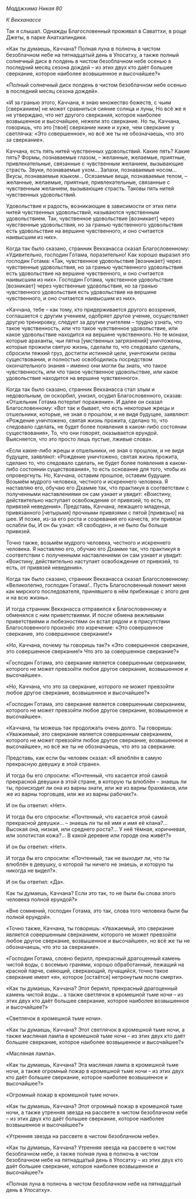 *Мадджхима Никая 80*

*К Векханассе*

Так я слышал\. Однажды Благословенный проживал в Саваттхи, в роще Джеты, в парке Анатхапиндики\.

«Как ты думаешь, Каччана? Полная луна в полночь в чистом безоблачном небе на пятнадцатый день в Упосатху, а также полный солнечный диск в полдень в чистом безоблачном небе осенью в последний месяц сезона дождей – из этих двух кто даёт большее сверкание, которое наиболее возвышенное и высочайшее?»

«Полный солнечный диск полдень в чистом безоблачном небе осенью в последний месяц сезона дождей»\.

«И за гранью этого, Каччана, я знаю множество божеств, с чьим \[сверканием\] не может сравниться сияние солнца и луны, Но всё же я не утверждаю, что нет другого сверкания, которое наиболее возвышенное и высочайшее, нежели это сверкание\. Но ты, Каччана, говоришь, что это \[твоё\] сверкание ниже и хуже, чем сверкание у светлячка: «Это совершенное», но всё же ты не обозначаешь, что это за сверкание»\.

Каччана, есть пять нитей чувственных удовольствий\. Какие пять? Какие пять? Формы, познаваемые глазом, – желанные, желаемые, приятные, привлекательные, связанные с чувственным желанием, вызывающие страсть\. Звуки, познаваемые ухом… Запахи, познаваемые носом… Вкусы, познаваемые языком… Осязаемые вещи, познаваемые телом, – желанные, желаемые, приятные, привлекательные, связанные с чувственным желанием, вызывающие страсть\. Таковы пять нитей чувственных удовольствий\.

Удовольствие и радость, возникающие в зависимости от этих пяти нитей чувственных удовольствий, называются чувственным удовольствием\. Так, чувственное удовольствие \[возникает\] через чувственные удовольствия,  но за гранью чувственного удовольствия есть удовольствие на вершине чувственного, и оно считается наивысшим из них»\.

Когда так было сказано, странник Векханасса сказал Благословенному: «Удивительно, господин Готама, поразительно\! Как хорошо выразил это господин Готама: «Так, чувственное удовольствие \[возникает\] через чувственные удовольствия,  но за гранью чувственного удовольствия есть удовольствие на вершине чувственного, и оно считается наивысшим из них»\. Господин Готама, чувственное удовольствие \[возникает\] через чувственные удовольствия,  но за гранью чувственного удовольствия есть удовольствие на вершине чувственного, и оно считается наивысшим из них»\.

«Каччана, тебе – как тому, кто придерживается другого воззрения, соглашается с другим учением, одобряет другое учение, осуществляет другую тренировку, следует за другим учителем – трудно узнать, что такое чувственность, или что такое чувственное удовольствие, или какое удовольствие находится на вершине чувственного\. Но те монахи, которые араханты, чьи пятна \[умственных загрязнений\] уничтожены, которые прожили святую жизнь, сделали то, что следовало сделать, сбросили тяжкий груз, достигли истинной цели, уничтожили оковы существования, и полностью освободились посредством окончательного знания –  именно они могли бы знать, что такое чувственность, или что такое чувственное удовольствие, или какое удовольствие находится на вершине чувственного»\.

Когда так было сказано, странник Векханасса стал злым и недовольным,  он оскорбил, унизил, осудил Благословенного, сказав: «Отшельник Готама потерпит поражение»\.  И далее он сказал Благословенному: «Вот так и бывает, что есть некоторые жрецы и отшельники,  которые, не зная о прошлом, и не видя будущее, заявляют: «Рождение уничтожено, святая жизнь прожита, сделано то, что следовало сделать, не будет более появления в каком\-либо состоянии существования», То, что они говорят, оказывается ерундой\. Выясняется, что это просто лишь пустые, лживые слова»\.

«Если какие\-либо жрецы и отшельники, не зная о прошлом, и не видя будущее, заявляют: «Рождение уничтожено, святая жизнь прожита, сделано то, что следовало сделать, не будет более появления в каком\-либо состоянии существования», то есть основание для того, чтобы их опровергнуть\. Но, Каччана, оставим прошлое, оставим будущее\. Возьмём мудрого человека, честного и искреннего человека\.  Я наставляю его, обучаю его Дхамме так, что практикуя в соответствии с полученными наставлениями он сам узнает и увидит: «Воистину, действительно наступает освобождение от привязей, то есть, от привязей неведения»\. Представь, Каччана, лежащего младенца, привязанного \[четырьмя\] прочными привязями с пятой \[привязью\] на шее\. И позже, из\-за его роста и созревания его качеств, эти привязи ослабли бы, И он бы узнал: «Я свободен», и не было бы больше привязей\.

Точно также, возьмём мудрого человека, честного и искреннего человека\.  Я наставляю его, обучаю его Дхамме так, что практикуя в соответствии с полученными наставлениями он сам узнает и увидит: «Воистину, действительно наступает освобождение от привязей, то есть, от привязей неведения»\.

Когда так было сказано, странник Векханасса сказал Благословенному: «Великолепно, господин Готама\!\.\. Пусть Благословенный помнит меня как мирского последователя, принявшего в нём прибежище с этого дня и на всю жизнь»\.


И тогда странник Векханасса отправился к Благословенному и обменялся с ним приветствиями\. И после обмена вежливыми приветствиями и любезностями он встал рядом и в присутствии Благословенного произнёс это изречение: «Это совершенное сверкание, это совершенное сверкание\!»

«Но, Каччана, почему ты говоришь так?» «Это совершенное сверкание, это совершенное сверкание\!» Что это за совершенное сверкание?»

«Господин Готама, это сверкание является совершенным сверканием, которого не может превзойти любое другое сверкание, возвышенное и высочайшее»\.

«Но, Каччана, что это за сверкание, которого не может превзойти любое другое сверкание, возвышенное и высочайшее?»

«Господин Готама, это сверкание является совершенным сверканием, которого не может превзойти любое другое сверкание, возвышенное и высочайшее»\.

«Каччана, ты можешь так продолжать очень долго\. Ты говоришь: «Уважаемый, это сверкание является совершенным сверканием, которого не может превзойти любое другое сверкание, возвышенное и высочайшее», но всё же ты не обозначаешь, что это за сверкание\.

Представь, как если бы человек сказал: «Я влюблён в самую прекрасную девушку в этой стране»\.

И тогда бы его спросили: «Почтенный, что касается этой самой прекрасной девушки в этой стране, в которую ты влюблён – знаешь ли ты, происходит ли она из варны знати, или же из варны брахманов, или же из варны торговцев, или же из варны рабочих?»\.

И он бы ответил: «Нет»\.

И тогда бы его спросили: «Почтенный, что касается этой самой прекрасной девушки… – знаешь ли ты её имя и имя её клана?\.\.\.  Высокая она, низкая, или среднего роста?\.\.\.  У неё тёмная, коричневая, или золотистая кожа?\.\.\.  В какой деревне или городе она живёт?»

И он бы ответил: «Нет»\.

И тогда бы его спросили: «Почтенный, так не выходит ли, что ты влюблён в девушку, о которой ты ничего не знаешь, и которую ты никогда не видел?»\.

И он бы ответил: «Да»\.

Как ты думаешь, Каччана? Если это так, то не были бы слова этого человека полной ерундой?»

«Вне сомнений, господин Готама, это так, слова того человека были бы полной ерундой»\.

«Точно также, Каччана, ты говоришь: «Уважаемый, это сверкание является совершенным сверканием, которого не может превзойти любое другое сверкание, возвышенное и высочайшее», но всё же ты не обозначаешь, что это за сверкание»\.

«Господин Готама, словно берилл, прекрасный драгоценный камень чистой воды, с восемью гранями, хорошо обработанный,  лежащий на красной парче, сияющий, сверкающий, лучащийся,  точно такое сверкание имеет «я», которое \[остаётся\] нетронутым после смерти»\.

«Как ты думаешь, Каччана? Этот берилл, прекрасный драгоценный камень чистой воды… а также светлячок в кромешной тьме ночи – из этих двух кто даёт большее сверкание, которое наиболее возвышенное и высочайшее?»

«Светлячок в кромешной тьме ночи»\.

«Как ты думаешь, Каччана? Этот светлячок в кромешной тьме ночи, а также масляная лампа в кромешной тьме ночи – из этих двух кто даёт большее сверкание, которое наиболее возвышенное и высочайшее?»

«Масляная лампа»\.

«Как ты думаешь, Каччана? Эта масляная лампа в кромешной тьме ночи, а также огромный пожар в кромешной тьме ночи – из этих двух кто даёт большее сверкание, которое наиболее возвышенное и высочайшее?»

«Огромный пожар в кромешной тьме ночи»\.

«Как ты думаешь, Каччана? Этот огромный пожар в кромешной тьме ночи, а также утренняя звезда на рассвете в чистом безоблачном небе – из этих двух кто даёт большее сверкание, которое наиболее возвышенное и высочайшее?»

«Утренняя звезда на рассвете в чистом безоблачном небе»\.

«Как ты думаешь, Каччана? Утренняя звезда на рассвете в чистом безоблачном небе, а также полная луна в полночь в чистом безоблачном небе на пятнадцатый день в Упосатху – из этих двух кто даёт большее сверкание, которое наиболее возвышенное и высочайшее?»

«Полная луна в полночь в чистом безоблачном небе на пятнадцатый день в Упосатху»\.
